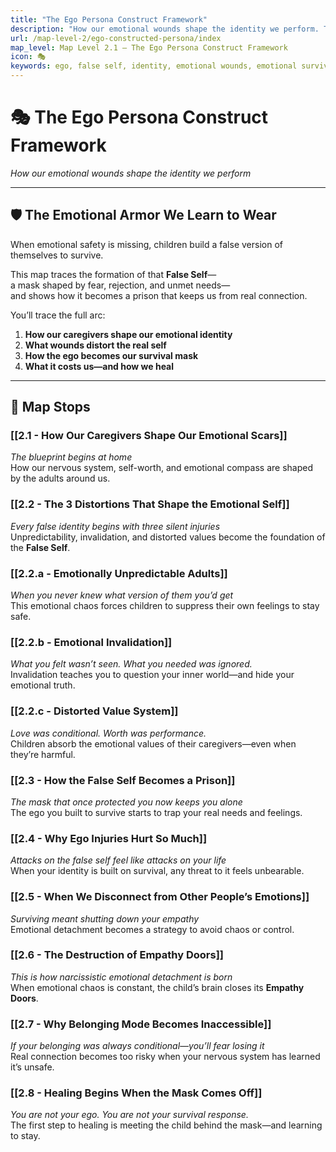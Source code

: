 ```yaml
---
title: "The Ego Persona Construct Framework"
description: "How our emotional wounds shape the identity we perform. This map traces how the False Self is formed—and how to begin healing."
url: /map-level-2/ego-constructed-persona/index
map_level: Map Level 2.1 – The Ego Persona Construct Framework
icon: 🎭
keywords: ego, false self, identity, emotional wounds, emotional survival, childhood trauma, belonging, healing, caregivers, survival mask
---
```


# 🎭 The Ego Persona Construct Framework  
*How our emotional wounds shape the identity we perform*

---

## 🛡️ The Emotional Armor We Learn to Wear

When emotional safety is missing, children build a false version of themselves to survive.

This map traces the formation of that **False Self**—  
a mask shaped by fear, rejection, and unmet needs—  
and shows how it becomes a prison that keeps us from real connection.

You’ll trace the full arc:

1. **How our caregivers shape our emotional identity**  
2. **What wounds distort the real self**  
3. **How the ego becomes our survival mask**  
4. **What it costs us—and how we heal**

---

## 🧩 Map Stops

### [[2.1  - How Our Caregivers Shape Our Emotional Scars]]
_The blueprint begins at home_  
How our nervous system, self-worth, and emotional compass are shaped by the adults around us.

### [[2.2 - The 3 Distortions That Shape the Emotional Self]]
_Every false identity begins with three silent injuries_  
Unpredictability, invalidation, and distorted values become the foundation of the **False Self**.

### [[2.2.a - Emotionally Unpredictable Adults]]
_When you never knew what version of them you’d get_  
This emotional chaos forces children to suppress their own feelings to stay safe.

###  [[2.2.b - Emotional Invalidation]]
_What you felt wasn’t seen. What you needed was ignored._  
Invalidation teaches you to question your inner world—and hide your emotional truth.

### [[2.2.c - Distorted Value System]]
_Love was conditional. Worth was performance._  
Children absorb the emotional values of their caregivers—even when they’re harmful.

### [[2.3 - How the False Self Becomes a Prison]]
_The mask that once protected you now keeps you alone_  
The ego you built to survive starts to trap your real needs and feelings.

### [[2.4 - Why Ego Injuries Hurt So Much]]
_Attacks on the false self feel like attacks on your life_  
When your identity is built on survival, any threat to it feels unbearable.

### [[2.5 - When We Disconnect from Other People’s Emotions]]
_Surviving meant shutting down your empathy_  
Emotional detachment becomes a strategy to avoid chaos or control.

### [[2.6 - The Destruction of Empathy Doors]]
_This is how narcissistic emotional detachment is born_  
When emotional chaos is constant, the child’s brain closes its **Empathy Doors**.

### [[2.7 - Why Belonging Mode Becomes Inaccessible]]
_If your belonging was always conditional—you’ll fear losing it_  
Real connection becomes too risky when your nervous system has learned it’s unsafe.

### [[2.8 - Healing Begins When the Mask Comes Off]]
_You are not your ego. You are not your survival response._  
The first step to healing is meeting the child behind the mask—and learning to stay.